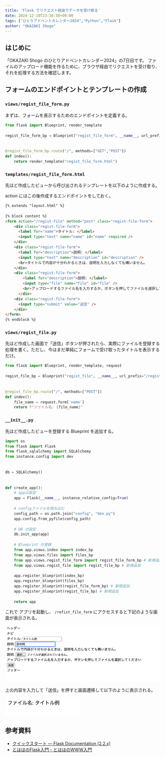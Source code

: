```yaml
---
title: 'Flask でリクエスト経由でデータを受け取る'
date: 2024-12-10T23:56:58+09:00
tags: ["ひとりアドベントカレンダー2024","Python","Flask"]
author: "OKAZAKI Shogo"
---
```


## はじめに
「OKAZAKI Shogo のひとりアドベントカレンダー2024」の7日目です。 
ファイルのアップロード機能を作るために、ブラウザ経由でリクエストを受け取り、それを処理する方法を確認します。

## フォームのエンドポイントとテンプレートの作成

### `views/regist_file_form.py`

まずは、フォームを表示するためのエンドポイントを定義する。

```python
from flask import Blueprint, render_template

regist_file_form_bp = Blueprint("regist_file_form", __name__, url_prefix="/regist-file-form")


@regist_file_form_bp.route("/", methods=["GET","POST"])
def index():
    return render_template("regist_file_form.html")
```

### `templates/regist_file_form.html`

先ほど作成したビューから呼び出されるテンプレートを以下のように作成する。

action にはこの後作成するエンドポイントをしておく。

```html
{% extends "layout.html" %}

{% block content %}
<form action="/regist-file" method="post" class="regist-file-form">
    <div class="regist-file-form">
      <label for="name">タイトル: </label>
      <input type="text" name="name" id="name" required />
    </div>
    <div class="regist-file-form">
      <label for="description">説明: </label>
      <input type="text" name="description" id="description" />
      <br>タイトルで内容が十分わかるときは、説明を入力しなくても構いません。
    </div>
    <div class="regist-file-form">
        <label for="description">説明: </label>
        <input type="file" name="file" id="file" />
        <br>アップロードするファイル名を入力するか、ボタンを押してファイルを選択してください
      </div>
    <div class="regist-file-form">
      <input type="submit" value="送信" />
    </div>
</form>
{% endblock %}
```

### `views/regist_file.py`

先ほど作成した画面で「送信」ボタンが押されたら、実際にファイルを登録する処理を書く。ただし、今はまだ単純にフォームで受け取ったタイトルを表示するだけ。

```python
from flask import Blueprint, render_template, request

regist_file_bp = Blueprint("regist_file", __name__, url_prefix="/regist-file")


@regist_file_bp.route("/", methods=["POST"])
def index():
    file_name = request.form['name']
    return f"ファイル名: {file_name}"
```

### `__init__.py`

先ほど作成したビューを登録する Blueprint を追加する。

```python
import os
from flask import Flask
from flask_sqlalchemy import SQLAlchemy
from instance.config import dev


db = SQLAlchemy()


def create_app():
    # appの設定
    app = Flask(__name__, instance_relative_config=True)

    # configファイルを読み込む
    config_path = os.path.join("config", "dev.py")
    app.config.from_pyfile(config_path)

    # DB の設定
    db.init_app(app)

    # Blueprint の登録
    from app.views.index import index_bp
    from app.views.files import files_bp
    from app.views.regist_file_form import regist_file_form_bp # 新規追加
    from app.views.regist_file import regist_file_bp # 新規追加

    app.register_blueprint(index_bp)
    app.register_blueprint(files_bp)
    app.register_blueprint(regist_file_form_bp) # 新規追加
    app.register_blueprint(regist_file_bp) # 新規追加

    return app

```

これで アプリを起動し、 `/refist_file_form` にアクセスすると下記のような画面が表示される。

![画面表示例](./001.png)

上の内容を入力して「送信」を押すと画面遷移して以下のように表示される。

![処理結果例](./002.png)

## 参考資料

- [クイックスタート — Flask Documentation (2.2.x)](https://msiz07-flask-docs-ja.readthedocs.io/ja/latest/quickstart.html#accessing-request-data)
- [とほほのFlask入門 - とほほのWWW入門](https://www.tohoho-web.com/ex/flask.html#receive_data)
